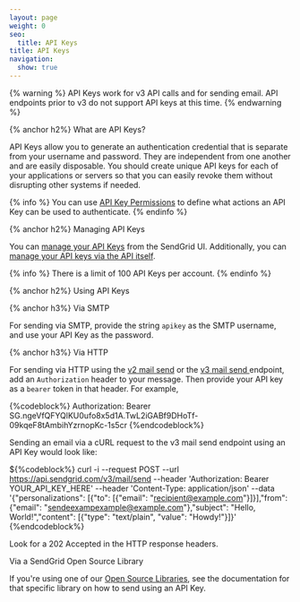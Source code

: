 ```yaml
---
layout: page
weight: 0
seo:
  title: API Keys
title: API Keys
navigation:
  show: true
---
```


{% warning %}
API Keys work for v3 API calls and for sending email. API endpoints prior to v3 do not support API keys at this time.
{% endwarning %}

{% anchor h2%}
What are API Keys?
</page-anchor>

API Keys allow you to generate an authentication credential that is separate from your username and password. They are independent from one another and are easily disposable. You should create unique API keys for each of your applications or servers so that you can easily revoke them without disrupting other systems if needed.

{% info %}
You can use [API Key Permissions]({{root_url}}/API_Reference/Web_API_v3/API_Keys/api_keys_permissions.html) to define what actions an API Key can be used to authenticate.
{% endinfo %}

{% anchor h2%}
Managing API Keys
</page-anchor>

You can [manage your API Keys]({{site.app_url}}/settings/api_keys) from the SendGrid UI. Additionally, you can [manage your API keys via the API itself]({{root_url}}/API_Reference/Web_API_v3/API_Keys/index.html).

{% info %} There is a limit of 100 API Keys per account. {% endinfo %}

{% anchor h2%}
Using API Keys
</page-anchor>

{% anchor h3%}
Via SMTP
</page-anchor>

For sending via SMTP, provide the string `apikey` as the SMTP username, and use your API Key as the password.

{% anchor h3%}
Via HTTP
</page-anchor>

For sending via HTTP using the [v2 mail send]({{root_url}}/API_Reference/Web_API/mail.html) or the [v3 mail send ]({{root_url}}/API_Reference/Web_API_v3/Mail/index.html) endpoint, add an `Authorization` header to your message. Then provide your API key as a `bearer` token in that header. For example,

{%codeblock%}
Authorization: Bearer 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
{%endcodeblock%}

Sending an email via a cURL request to the v3 mail send endpoint using an API Key would look like:

${%codeblock%} curl -i --request POST
--url https://api.sendgrid.com/v3/mail/send
--header 'Authorization: Bearer YOUR_API_KEY_HERE'
--header 'Content-Type: application/json'
--data '{"personalizations": [{"to": [{"email": "recipient@example.com"}]}],"from": {"email": "sendeexampexample@example.com"},"subject": "Hello, World!","content": [{"type": "text/plain", "value": "Howdy!"}]}' {%endcodeblock%}

Look for a 202 Accepted in the HTTP response headers.

<page-anchor el="h3">
Via a SendGrid Open Source Library
</page-anchor>

If you're using one of our [Open Source Libraries]({{root_url}}/Integrate/libraries.html), see the documentation for that specific library on how to send using an API Key.
